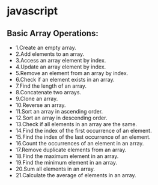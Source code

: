 # javascript

## Basic Array Operations:

- 1.Create an empty array.
- 2.Add elements to an array.
- 3.Access an array element by index.
- 4.Update an array element by index.
- 5.Remove an element from an array by index.
- 6.Check if an element exists in an array.
- 7.Find the length of an array.
- 8.Concatenate two arrays.
- 9.Clone an array.
- 10.Reverse an array.
- 11.Sort an array in ascending order.
- 12.Sort an array in descending order.
- 13.Check if all elements in an array are the same.
- 14.Find the index of the first occurrence of an element.
- 15.Find the index of the last occurrence of an element.
- 16.Count the occurrences of an element in an array.
- 17.Remove duplicate elements from an array.
- 18.Find the maximum element in an array.
- 19.Find the minimum element in an array.
- 20.Sum all elements in an array.
- 21.Calculate the average of elements in an array.
